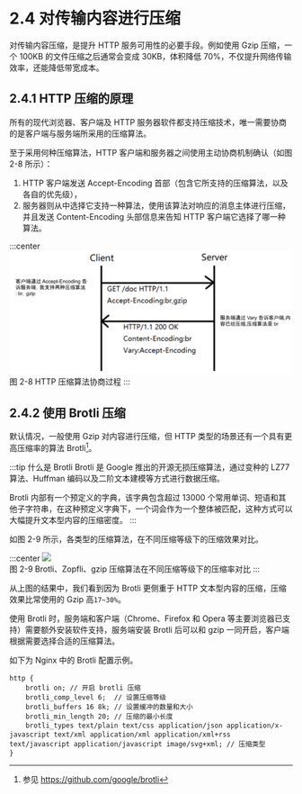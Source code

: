# 2.4 对传输内容进行压缩


对传输内容压缩，是提升 HTTP 服务可用性的必要手段。例如使用 Gzip 压缩，一个 100KB 的文件压缩之后通常会变成 30KB，体积降低 70%，不仅提升网络传输效率，还能降低带宽成本。

## 2.4.1 HTTP 压缩的原理

所有的现代浏览器、客户端及 HTTP 服务器软件都支持压缩技术，唯一需要协商的是客户端与服务端所采用的压缩算法。

至于采用何种压缩算法，HTTP 客户端和服务器之间使用主动协商机制确认（如图 2-8 所示）：
1. HTTP 客户端发送 Accept-Encoding 首部（包含它所支持的压缩算法，以及各自的优先级），
2. 服务器则从中选择它支持一种算法，使用该算法对响应的消息主体进行压缩，并且发送 Content-Encoding 头部信息来告知 HTTP 客户端它选择了哪一种算法。


:::center
  ![](../assets/compress.png)<br/>
  图 2-8 HTTP 压缩算法协商过程
:::

## 2.4.2 使用 Brotli 压缩

默认情况，一般使用 Gzip 对内容进行压缩，但 HTTP 类型的场景还有一个具有更高压缩率的算法 Brotli[^1]。

:::tip 什么是 Brotli
Brotli 是 Google 推出的开源无损压缩算法，通过变种的 LZ77 算法、Huffman 编码以及二阶文本建模等方式进行数据压缩。

Brotli 内部有一个预定义的字典，该字典包含超过 13000 个常用单词、短语和其他子字符串，在这种预定义字典下，一个词会作为一个整体被匹配，这种方式可以大幅提升文本型内容的压缩密度。
:::

如图 2-9 所示，各类型的压缩算法，在不同压缩等级下的压缩效果对比。

:::center
  ![](../assets/brotli.jpeg)<br/>
  图 2-9 Brotli、Zopfli、gzip 压缩算法在不同压缩等级下的压缩率对比
:::

从上图的结果中，我们看到因为 Brotli 更侧重于 HTTP 文本型内容的压缩，压缩效果比常使用的 Gzip 高`17~30%`。

使用 Brotli 时，服务端和客户端（Chrome、Firefox 和 Opera 等主要浏览器已支持）需要额外安装软件支持，服务端安装 Brotli 后可以和 gzip 一同开启，客户端根据需要选择合适的压缩算法。

如下为 Nginx 中的 Brotli 配置示例。

```nginx
http {
	brotli on; // 开启 brotli 压缩
    brotli_comp_level 6;  // 设置压缩等级
    brotli_buffers 16 8k; // 设置缓冲的数量和大小
    brotli_min_length 20; // 压缩的最小长度
    brotli_types text/plain text/css application/json application/x-javascript text/xml application/xml application/xml+rss text/javascript application/javascript image/svg+xml; // 压缩类型
}
```

[^1]: 参见 https://github.com/google/brotli